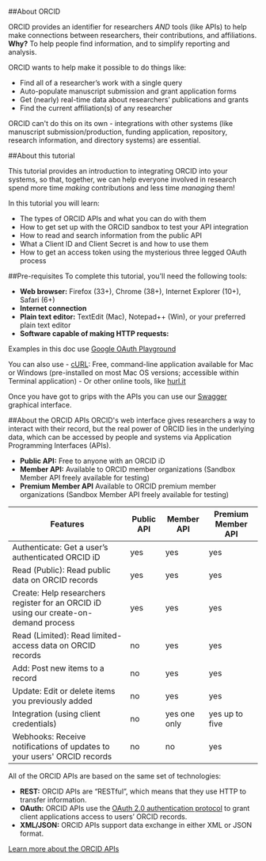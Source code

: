 ##About ORCID

ORCID provides an identifier for researchers _AND_ tools (like APIs) to help make connections between researchers, their contributions, and affiliations. **Why?** To help people find information, and to simplify reporting and analysis.

ORCID wants to help make it possible to do things like:

* Find all of a researcher’s work with a single query
* Auto-populate manuscript submission and grant application forms
* Get (nearly) real-time data about researchers’ publications and grants
* Find the current affiliation(s) of any researcher

ORCID can't do this on its own - integrations with other systems (like manuscript submission/production, funding application, repository, research information, and directory systems) are essential.

##About this tutorial

This tutorial provides an introduction to integrating ORCID into your systems, so that, together, we can help everyone involved in research spend more time *making* contributions and less time *managing* them!

In this tutorial you will learn:

 * The types of ORCID APIs and what you can do with them
 * How to get set up with the ORCID sandbox to test your API integration
 * How to read and search information from the public API
 * What a Client ID and Client Secret is and how to use them
 * How to get an access token using the mysterious three legged OAuth process


##Pre-requisites
 To complete this tutorial, you'll need the following tools:

 * **Web browser:** Firefox (33+), Chrome (38+), Internet Explorer (10+), Safari (6+)
 * **Internet connection**
 * **Plain text editor:** TextEdit (Mac), Notepad++ (Win), or your preferred plain text editor
 * **Software capable of making HTTP requests:**

 Examples in this doc use [Google OAuth Playground](https://developers.google.com/oauthplayground/)

 You can also use
 		- [cURL](http://curl.haxx.se/download.html): Free, command-line application available for Mac  or Windows (pre-installed on most Mac OS versions;   accessible within Terminal application)
     - Or other online tools, like [hurl.it](http://hurl.it">hurl.it)

 Once you have got to grips with the APIs you can use our [Swagger](https://pub.sandbox.orcid.org/v2.0/) graphical interface.


##About the ORCID APIs
ORCID's web interface gives researchers a way to interact with their record, but the real power of ORCID lies in the underlying data, which can be accessed by people and systems via Application Programming Interfaces (APIs).

* **Public API:** Free to anyone with an ORCID iD
* **Member API:** Available to ORCID member organizations (Sandbox Member API freely available for testing)
* **Premium Member API** Available to ORCID premium member organizations (Sandbox Member API freely available for testing)

| Features       | Public API | Member API |Premium Member API |
| -------------- | ---------- | ---------- | ----------------- |
Authenticate: Get a user’s authenticated ORCID iD|yes|yes|yes|
Read (Public): Read public data on ORCID records|yes|yes|yes|
Create: Help researchers register for an ORCID iD using our create-on-demand process |yes|yes|yes|
Read (Limited): Read limited-access data on ORCID records|no|yes|yes|
Add: Post new items to a record|no|yes|yes|
Update: Edit or delete items you previously added|no|yes|yes|
Integration (using client credentials)|no|yes one only|yes up to five|
Webhooks: Receive notifications of updates to your users' ORCID records|no|no|yes|

All of the ORCID APIs are  based on the same set of technologies:

* **REST:** ORCID APIs are &ldquo;RESTful&rdquo;, which  means that they use HTTP to transfer information.
* **OAuth:** ORCID  APIs use the [OAuth 2.0 authentication protocol](https://oauth.net/2/) to grant client  applications access to users&rsquo; ORCID records.
* **XML/JSON:** ORCID APIs support data exchange in either XML or JSON format.

[Learn more about the ORCID APIs](https://members.orcid.org/api/about-orcid-apis)
